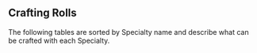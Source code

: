## Crafting Rolls

The following tables are sorted by Specialty name and describe what can be crafted with each Specialty.


